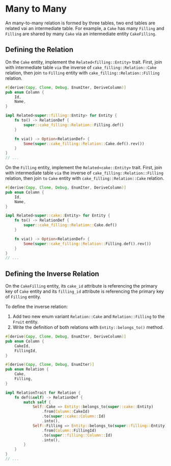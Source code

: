 # Many to Many

An many-to-many relation is formed by three tables, two end tables are related vai an intermediate table. For example, a `Cake` has many `Filling` and `Filling` are shared by many `Cake` via an intermediate entity `CakeFilling`.

## Defining the Relation

On the `Cake` entity, implement the `Related<filling::Entity>` trait. First, join with intermediate table `via` the inverse of `cake_filling::Relation::Cake` relation, then join `to` `Filling` entity  with `cake_filling::Relation::Filling` relation.

```rust title="entity/cake.rs"
#[derive(Copy, Clone, Debug, EnumIter, DeriveColumn)]
pub enum Column {
    Id,
    Name,
}

impl Related<super::filling::Entity> for Entity {
    fn to() -> RelationDef {
        super::cake_filling::Relation::Filling.def()
    }

    fn via() -> Option<RelationDef> {
        Some(super::cake_filling::Relation::Cake.def().rev())
    }
}
// ...
```

On the `Filling` entity, implement the `Related<cake::Entity>` trait. First, join with intermediate table `via` the inverse of `cake_filling::Relation::Filling` relation, then join `to` `Cake` entity  with `cake_filling::Relation::Cake` relation.

```rust title="entity/filling.rs"
#[derive(Copy, Clone, Debug, EnumIter, DeriveColumn)]
pub enum Column {
    Id,
    Name,
}

impl Related<super::cake::Entity> for Entity {
    fn to() -> RelationDef {
        super::cake_filling::Relation::Cake.def()
    }

    fn via() -> Option<RelationDef> {
        Some(super::cake_filling::Relation::Filling.def().rev())
    }
}
// ...
```

## Defining the Inverse Relation

On the `CakeFilling` entity, its `cake_id` attribute is referencing the primary key of `Cake` entity and its `filling_id` attribute is referencing the primary key of `Filling` entity.

To define the inverse relation:
1. Add two new enum variant `Relation::Cake` and `Relation::Filling` to the `Fruit` entity.
1. Write the definition of both relations with `Entity::belongs_to()` method.

```rust title="entity/cake_filling.rs"
#[derive(Copy, Clone, Debug, EnumIter, DeriveColumn)]
pub enum Column {
    CakeId,
    FillingId,
}

#[derive(Copy, Clone, Debug, EnumIter)]
pub enum Relation {
    Cake,
    Filling,
}

impl RelationTrait for Relation {
    fn def(&self) -> RelationDef {
        match self {
            Self::Cake => Entity::belongs_to(super::cake::Entity)
                .from(Column::CakeId)
                .to(super::cake::Column::Id)
                .into(),
            Self::Filling => Entity::belongs_to(super::filling::Entity)
                .from(Column::FillingId)
                .to(super::filling::Column::Id)
                .into(),
        }
    }
}
// ...
```
